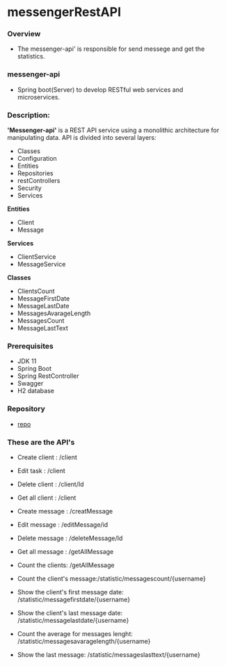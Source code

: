 # messengerRestAPI

### Overview
- The messenger-api' is responsible for send messege and get the statistics.

### messenger-api
- Spring boot(Server) to develop RESTful web services and microservices.

### Description:

**'Messenger-api'** is a REST API service using a monolithic architecture for manipulating data. API is divided into several layers:

- Classes
- Configuration
- Entities
- Repositories
- restControllers
- Security
- Services


**Entities**
- Client
- Message


**Services**
- ClientService
- MessageService

**Classes**
- ClientsCount
- MessageFirstDate
- MessageLastDate
- MessagesAvarageLength
- MessagesCount
- MessageLastText


### Prerequisites
- JDK 11
- Spring Boot
- Spring RestController
- Swagger
- H2 database



### Repository
- [repo](https://github.com/duoqdzj/TasksLoggingAPI)

### These are the API's

- Create client : /client
- Edit task : /client
- Delete client : /client/Id
- Get all client : /client

- Create message : /creatMessage
- Edit message : /editMessage/id
- Delete message : /deleteMessage/Id
- Get all message : /getAllMessage

- Count the clients: /getAllMessage
- Count the client's message:/statistic/messagescount/{username}
- Show the client's first message date: /statistic/messagefirstdate/{username}
- Show the client's last message date: /statistic/messagelastdate/{username}
- Count the average for messages lenght: /statistic/messagesavaragelength/{username}
- Show the last message: /statistic/messageslasttext/{username}
